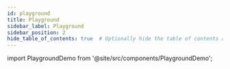 ```yaml
---
id: playground
title: Playground
sidebar_label: Playground
sidebar_position: 2
hide_table_of_contents: true  # Optionally hide the table of contents as well
---
```

 import PlaygroundDemo from '@site/src/components/PlaygroundDemo';

<PlaygroundDemo></PlaygroundDemo> 

